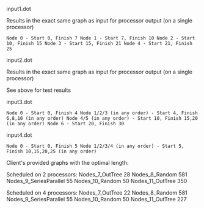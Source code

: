 input1.dot

Results in the exact same graph as input for processor output (on a single processor)

`Node 0 - Start 0, Finish 7
Node 1 - Start 7, Finish 10
Node 2 - Start 10, Finish 15
Node 3 - Start 15, Finish 21
Node 4 - Start 21, Finish 25`

input2.dot

Results in the exact same graph as input for processor output (on a single processor)

See above for test results

input3.dot

`Node 0 - Start 0, Finish 4
Node 1/2/3 (in any order) - Start 4, Finish 6,8,10 (in any order)
Node 4/5 (in any order) - Start 10, Finish 15,20 (in any order)
Node 6 - Start 20, Finish 30`

input4.dot

`Node 0 - Start 0, Finish 5
Node 1/2/3/4 (in any order) - Start 5, Finish 10,15,20,25 (in any order)`


Client's provided graphs with the optimal length:

Scheduled on 2 processors:
Nodes_7_OutTree 28
Nodes_8_Random 581
Nodes_9_SeriesParallel 55
Nodes_10_Random 50
Nodes_11_OutTree 350

Scheduled on 4 processors:
Nodes_7_OutTree 22
Nodes_8_Random 581
Nodes_9_SeriesParallel 55
Nodes_10_Random 50
Nodes_11_OutTree 227